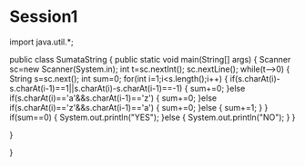 # Session1
import java.util.*;

public class SumataString 
{
   public static void main(String[] args) {
	Scanner sc=new Scanner(System.in);
	     int t=sc.nextInt();
	     sc.nextLine();
	     while(t-->0) {
	    	 String s=sc.next();
	    	 int sum=0;
	    	 for(int i=1;i<s.length();i++) {
	    		 if(s.charAt(i)-s.charAt(i-1)==1||s.charAt(i)-s.charAt(i-1)==-1) {
	    			 sum+=0;
	    		 }else if(s.charAt(i)=='a'&&s.charAt(i-1)=='z') {
	    			 sum+=0;
	    		 }else if(s.charAt(i)=='z'&&s.charAt(i-1)=='a') {
	    			 sum+=0;
	    		 }else {
	    			 sum+=1;
	    		 }
	    	 }
	    	 if(sum==0) {
	    		 System.out.println("YES");
	    	 }else {
	    		 System.out.println("NO");
	    	 }
	     }
	
}
   
}

